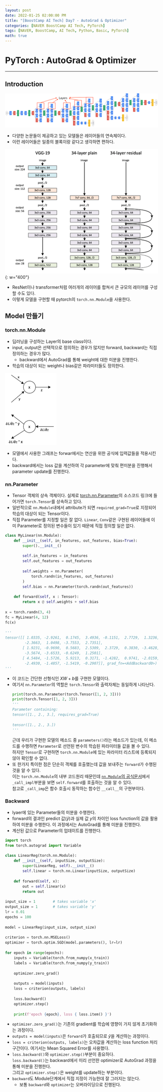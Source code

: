 ```yaml
---
layout: post
date: 2022-01-25 02:00:00 PM
title: "[BoostCamp AI Tech] Day7 - AutoGrad & Optimizer"
categories: [NAVER BoostCamp AI Tech, PyTorch]
tags: [NAVER, BoostCamp, AI Tech, Python, Basic, PyTorch]
math: true
---
```

# PyTorch : AutoGrad & Optimizer

---

## Introduction

![](/image/boostcamp/pytorch/googlenet.png)

- 다양한 논문들이 제공하고 있는 모델들은 레이어들의 연속체이다.
- 이런 레이어들은 일종의 블록이랑 같다고 생각하면 편하다.

![](/image/boostcamp/precourse/resnet.png){: w="400"}  

- ResNet이나 transformer처럼 여러개의 레이어를 합쳐서 큰 규모의 레이어를 구성할 수도 있다.
- 이렇게 모델을 구현할 때 pytorch의 `torch.nn.Module`을 사용한다.

## Model 만들기
### torch.nn.Module

- 딥러닝을 구성하는 Layer의 base class이다.
- input, output은 선택적으로 정의하는 경우가 많지만 forward, backward는 직접 정의하는 경우가 많다.
    - backward에서 AutoGrad를 통해 weight에 대한 미분을 진행한다.
- 학습의 대상이 되는 weight나 bias같은 파라미터들도 정의한다.

![](/image/boostcamp/pytorch/fppbpp.png)  

- 모델에서 사용한 그래프는 forwar에서는 연산을 위한 공식에 입력값들을 적용시킨다.
- backward에서는 loss 값을 계산하여 각 parameter에 맞춰 편미분을 진행해서 parameter update를 진행한다.

### nn.Parameter

- Tensor 객체의 상속 객체이다. 실제로 [torch.nn.Parameter](https://pytorch.org/docs/stable/_modules/torch/nn/parameter.html#Paramete)의 소스코드 링크에 들어가면 `torch.Tensor`를 상속하고 있다.
- 일반적으로 `nn.Module`내에서 attribute가 되면 `required_grad=True`로 지정되어 학습의 대상이 되는 Tensor이다.
- 직접 Parameter를 지정할 일은 잘 없다. `Linear`, `Conv`같은 구현된 레이어들에 이미 Parameter로 정의된 변수들이 있기 때문에 직접 정의할 일은 없다.

```python
class MyLinear(nn.Module):
    def __init__(self, in_features, out_features, bias=True):
        super().__init__()
        
        self.in_features = in_features
        self.out_features = out_features

        self.weights = nn.Parameter(
            torch.randn(in_features, out_features)
        )
        self.bias = nn.Parameter(torch.randn(out_features))
    
    def forward(self, x : Tensor):
        return x @ self.weights + self.bias

x = torch.randn(3, 4)
fc = MyLinear(4, 12)
fc(x)

'''
tensor([[ 1.0335, -2.9261,  0.1745,  3.4936, -0.1151,  2.7729,  1.3236, -0.8619,
         -2.3663,  1.0498, -3.7553,  2.7351],
        [ 1.9231, -0.9690,  0.5683,  2.5309,  2.3729,  0.3830, -3.4628,  1.4042,
         -3.5674, -3.6533, -0.6249,  1.2501],
        [ 4.5484, -1.5726,  5.9213,  0.3171, -1.4282,  0.9741, -2.0159, -1.4090,
         -2.4930, -1.4857, -1.5419, -0.2907]], grad_fn=<AddBackward0>)
'''
```  

- 이 코드는 간단한 선형식인 $XW+b$를 구현한 모델이다. 
- 여기서 `nn.Parameter`의 역할은 `torch.Tensor`와 출력자체는 동일하게 나타난다.
    ```python
    print(torch.nn.Parameter(torch.Tensor([1, 2, 3])))
    print(torch.Tensor([1, 2, 3]))
    '''
    Parameter containing:
    tensor([1., 2., 3.], requires_grad=True)

    tensor([1., 2., 3.])
    '''
    ```  
    근데 우리가 구현한 모델의 메소드 중 `parameters()`라는 메소드가 있는데, 이 메소드를 수행하면 `Parameter`로 선언된 변수의 학습된 파라미터들 값을 볼 수 있다.  
    하지만 `Tensor`로 구현하면 `torch.nn.Module`에 있는 파라미터 리스트에 등록되지 않아 확인할 수 없다.
- 또 한가지 특이한 점은 단순히 객체를 호출했는데 값을 보내주는 `forward`가 수행된 것을 알 수 있다.  
    이는 `torch.nn.Module`의 내부 코드원리 때문인데 [`nn.Module`의 공식문서](https://pytorch.org/docs/stable/_modules/torch/nn/modules/module.html#Module)에서 `_call_impl`부분을 보면 `self.forward`를 호출하는 것을 알 수 있다.  
    참고로 `_call_imp`은 함수 호출시 동작하는 함수인 `__call__`의 구현부이다.

### Backward
- lyaer에 있는 Parameter들의 미분을 수행한다.
- forward의 결과인 predict 값($\hat{y}$)과 실제 값 $y$의 차이인 loss function의 값을 활용하여 미분을 수행한다. 이 과정에서는 AutoGrad를 통해 미분을 진행한다.
- 계산된 값으로 Parameter의 업데이트를 진행한다.

```python
import torch
from torch.autograd import Variable

class LinearReg(torch.nn.Module):
    def __init__(self, inputSize, outputSize):
        super(LinearReg, self).__init__()
        self.linear = torch.nn.Linear(inputSize, outputSize)

    def forward(self, x):
        out = self.linear(x)
        return out

input_size = 1        # takes variable 'x' 
output_size = 1       # takes variable 'y'
lr = 0.01 
epochs = 100

model = LinearReg(input_size, output_size)

criterion = torch.nn.MSELoss() 
optimizer = torch.optim.SGD(model.parameters(), lr=lr)

for epoch in range(epochs):
    inputs = Variable(torch.from_numpy(x_train))
    labels = Variable(torch.from_numpy(y_train))

    optimizer.zero_grad()

    outputs = model(inputs)
    loss = criterion(outputs, labels)

    loss.backward()
    optimizer.step()

    print(f'epoch {epoch}, loss { loss.item() }')
```  

- `optimizer.zero_grad()`는 기존의 gradient를 학습에 영향이 가지 않게 초기화하는 과정이다.
- `outputs = model(inputs)`은 `forward`가 호출되므로 $\hat{y}$을 계산하는 과정이다.
- `loss = criterion(outputs, labels)`는 오차값을 계산하는 loss function 처리구간이다. 여기서는 Mean Squared Error를 사용했다.
- `loss.backward()`와 `optimizer.step()`부분이 중요하다.  
    `loss.backward()`는 backward에서 미리 선언한 optimizer로 AutoGrad 과정을 통해 미분을 진행한다.  
    그리고 `optimizer.step()`은 weight를 update하는 부분이다.
- `backward`도 Module단계에서 직접 지정이 가능한데 잘 그러지는 않는다.
    - 보통 `backward`와 `optimizer`는 오버라이딩으로 진행된다.
